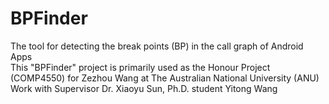 # BPFinder
The tool for detecting the break points (BP) in the call graph of Android Apps <br>
This "BPFinder" project is primarily used as the Honour Project (COMP4550) for Zezhou Wang at The Australian National University (ANU)<br>
Work with Supervisor Dr. Xiaoyu Sun, Ph.D. student Yitong Wang<br>


